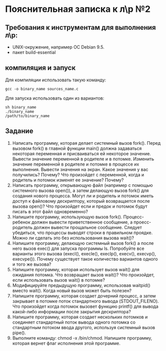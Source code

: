 # Пояснительная записка к л\р №2

## Требования к инструментам для выполнения л\р:
* UNIX-окружение, например ОС Debian 9.5.
* пакет build-essential

## компиляция и запуск

Для компиляции использовать такую команду:

```
gcc -o binary_name sources_name.c
```

Для запуска использовать один из вариантов:

```
sh binary_name
./binary_name
/path/to/binary_name
```

## Задание
1. Написать программу, которая делает системный вызов fork(). Перед вызовом fork() в главной функции main() должна задаваться некоторая переменная и присваиваться ей некоторое значение. Вывести значение переменной в родителе и в потомке. Изменить значение переменной в родителе и потомке в процессе их выполнения. Вывести значения на экран. Какое значения у вас получились? Почему? Что произойдет с переменной, когда и родитель и потомок изменят ее значение? Почему?
2. Написать программу, открывающую файл (например с помощью системного вызова open()), а затем делающую вызов fork() для создания нового процесса. Могут ли и родитель и потомок иметь доступ к файловому дескриптору, который возвращается после вызова open()? Что произойдет если и предок и потомок будут писать в этот файл одновременно?
3. Напишите программу, использующую вызов fork(). Процесс-ребенок должен вывести приветственное сообщение, а проесс-родитель должен вывести прощальное сообщение. Следует убедиться, что процессы выводят строки в правильном проядке. Можно ли сделать это без использования вызова wait()?
4. Напишите программу, делающую системный вызов fork() а после него вызов exec() для запуска программы ls. Попробуйте все варианты этого вызова (execl(), execle(), execlp(), execv(), execvp(), execvpe()). Почему существует такое количество вариантов одного и того же вызова?
5. Напишите программу, которая использует вызов wait() для ожидания потомка. Что возвращает вызов wait()? Что произойдет, если использовать вызов wait() в потомке?
6. Модифицируйте предыдущую программу, использовав waitpid() вместо wait(). Когда новый вызов может быть полезен?
7. Напишите программу, которая создает дочерний процесс, а затем закрывает в потомке поток стандартного вывода (STDOUT_FILENO). Что произойдет когда потомок вызовет функцию printf() для вывода какой-либо информации после закрытия дескриптора?
8. Напишите программу, которая создает нескольких потомков и соединяет стандартный поток вывода одного потомка со стандартным потоком ввода другого, используя системный вызов pipe().
9. Выполните команду: chmod -x /bin/chmod. Напишите программу, которая вернет флаг исполнения этой программе.
